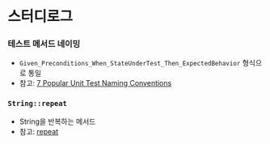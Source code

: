 # 스터디로그

### 테스트 메서드 네이밍
- `Given_Preconditions_When_StateUnderTest_Then_ExpectedBehavior` 형식으로 통일
- 참고: [7 Popular Unit Test Naming Conventions](https://dzone.com/articles/7-popular-unit-test-naming)

### `String::repeat`
- String을 반복하는 메서드
- 참고: [repeat](https://docs.oracle.com/en/java/javase/11/docs/api/java.base/java/lang/String.html#repeat(int))

